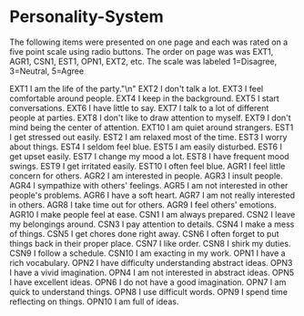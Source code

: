 # Personality-System
The following items were presented on one page and each was rated on a five point scale using radio buttons. The order on page was was EXT1, AGR1, CSN1, EST1, OPN1, EXT2, etc.
The scale was labeled 1=Disagree, 3=Neutral, 5=Agree

EXT1	I am the life of the party."\n"
EXT2	I don't talk a lot.
EXT3	I feel comfortable around people.
EXT4	I keep in the background.
EXT5	I start conversations.
EXT6	I have little to say.
EXT7	I talk to a lot of different people at parties.
EXT8	I don't like to draw attention to myself.
EXT9	I don't mind being the center of attention.
EXT10	I am quiet around strangers.
EST1	I get stressed out easily.
EST2	I am relaxed most of the time.
EST3	I worry about things.
EST4	I seldom feel blue.
EST5	I am easily disturbed.
EST6	I get upset easily.
EST7	I change my mood a lot.
EST8	I have frequent mood swings.
EST9	I get irritated easily.
EST10	I often feel blue.
AGR1	I feel little concern for others.
AGR2	I am interested in people.
AGR3	I insult people.
AGR4	I sympathize with others' feelings.
AGR5	I am not interested in other people's problems.
AGR6	I have a soft heart.
AGR7	I am not really interested in others.
AGR8	I take time out for others.
AGR9	I feel others' emotions.
AGR10	I make people feel at ease.
CSN1	I am always prepared.
CSN2	I leave my belongings around.
CSN3	I pay attention to details.
CSN4	I make a mess of things.
CSN5	I get chores done right away.
CSN6	I often forget to put things back in their proper place.
CSN7	I like order.
CSN8	I shirk my duties.
CSN9	I follow a schedule.
CSN10	I am exacting in my work.
OPN1	I have a rich vocabulary.
OPN2	I have difficulty understanding abstract ideas.
OPN3	I have a vivid imagination.
OPN4	I am not interested in abstract ideas.
OPN5	I have excellent ideas.
OPN6	I do not have a good imagination.
OPN7	I am quick to understand things.
OPN8	I use difficult words.
OPN9	I spend time reflecting on things.
OPN10	I am full of ideas.

